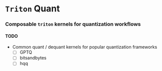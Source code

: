 # `Triton` Quant

### Composable `triton` kernels for quantization workflows

#### TODO

- Common quant / dequant kernels for popular quantization frameworks
  - [ ] GPTQ
  - [ ] bitsandbytes
  - [ ] hqq
